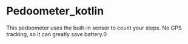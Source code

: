 # Pedoometer_kotlin

This pedoometer uses the built-in sensor to count your steps. No GPS tracking, so it can greatly save battery.0

